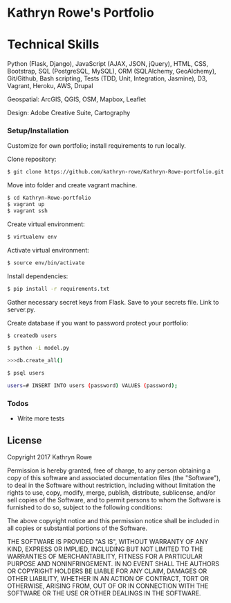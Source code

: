 # Kathryn Rowe's Portfolio

# Technical Skills

Python (Flask, Django), JavaScript (AJAX, JSON, jQuery), HTML, CSS, Bootstrap, SQL (PostgreSQL, MySQL), ORM (SQLAlchemy, GeoAlchemy), Git/Github, Bash scripting, Tests (TDD, Unit, Integration, Jasmine), D3, Vagrant, Heroku, AWS, Drupal

Geospatial: ArcGIS, QGIS, OSM, Mapbox, Leaflet 

Design: Adobe Creative Suite, Cartography

### Setup/Installation

Customize for own portfolio; install requirements to run locally.

Clone repository:

```sh
$ git clone https://github.com/kathryn-rowe/Kathryn-Rowe-portfolio.git
```
Move into folder and create vagrant machine.

```sh
$ cd Kathryn-Rowe-portfolio
$ vagrant up
$ vagrant ssh
```
Create virtual environment:

```sh
$ virtualenv env
```
Activate virtual environment:
```sh
$ source env/bin/activate
```
Install dependencies:
```sh
$ pip install -r requirements.txt
```
Gather necessary secret keys from Flask. Save to your secrets file. Link to server.py.

Create database if you want to password protect your portfolio:

```sh
$ createdb users
```
```sh
$ python -i model.py
```
```sh
>>>db.create_all() 
```
```sh
$ psql users
```
```sh
users=# INSERT INTO users (password) VALUES (password);
```
### Todos

 - Write more tests

License
----

Copyright 2017 Kathryn Rowe

Permission is hereby granted, free of charge, to any person obtaining a copy of this software and associated documentation files (the "Software"), to deal in the Software without restriction, including without limitation the rights to use, copy, modify, merge, publish, distribute, sublicense, and/or sell copies of the Software, and to permit persons to whom the Software is furnished to do so, subject to the following conditions:

The above copyright notice and this permission notice shall be included in all copies or substantial portions of the Software.

THE SOFTWARE IS PROVIDED "AS IS", WITHOUT WARRANTY OF ANY KIND, EXPRESS OR IMPLIED, INCLUDING BUT NOT LIMITED TO THE WARRANTIES OF MERCHANTABILITY, FITNESS FOR A PARTICULAR PURPOSE AND NONINFRINGEMENT. IN NO EVENT SHALL THE AUTHORS OR COPYRIGHT HOLDERS BE LIABLE FOR ANY CLAIM, DAMAGES OR OTHER LIABILITY, WHETHER IN AN ACTION OF CONTRACT, TORT OR OTHERWISE, ARISING FROM, OUT OF OR IN CONNECTION WITH THE SOFTWARE OR THE USE OR OTHER DEALINGS IN THE SOFTWARE.


[//]: # (These are reference links used in the body of this note and get stripped out when the markdown processor does its job. There is no need to format nicely because it shouldn't be seen. Thanks SO - http://stackoverflow.com/questions/4823468/store-comments-in-markdown-syntax)


